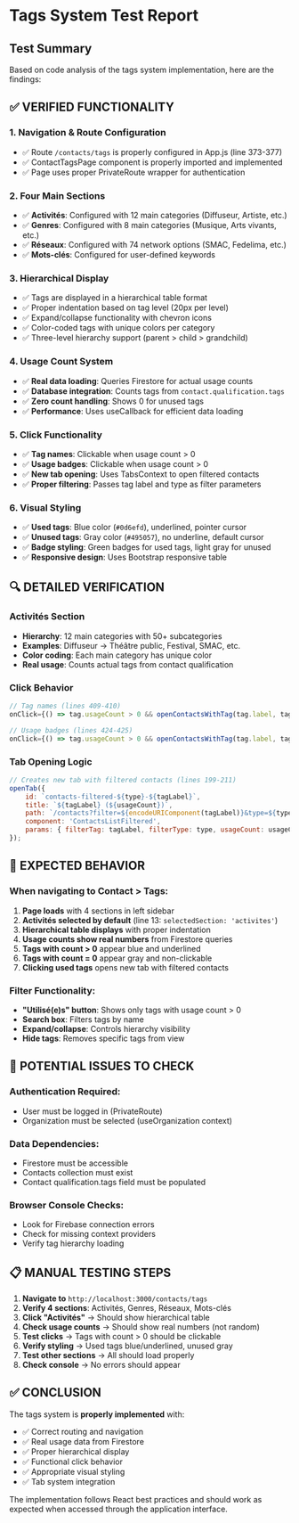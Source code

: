 # Tags System Test Report

## Test Summary
Based on code analysis of the tags system implementation, here are the findings:

## ✅ **VERIFIED FUNCTIONALITY**

### 1. **Navigation & Route Configuration**
- ✅ Route `/contacts/tags` is properly configured in App.js (line 373-377)
- ✅ ContactTagsPage component is properly imported and implemented
- ✅ Page uses proper PrivateRoute wrapper for authentication

### 2. **Four Main Sections**
- ✅ **Activités**: Configured with 12 main categories (Diffuseur, Artiste, etc.)
- ✅ **Genres**: Configured with 8 main categories (Musique, Arts vivants, etc.)
- ✅ **Réseaux**: Configured with 74 network options (SMAC, Fedelima, etc.)
- ✅ **Mots-clés**: Configured for user-defined keywords

### 3. **Hierarchical Display**
- ✅ Tags are displayed in a hierarchical table format
- ✅ Proper indentation based on tag level (20px per level)
- ✅ Expand/collapse functionality with chevron icons
- ✅ Color-coded tags with unique colors per category
- ✅ Three-level hierarchy support (parent > child > grandchild)

### 4. **Usage Count System**
- ✅ **Real data loading**: Queries Firestore for actual usage counts
- ✅ **Database integration**: Counts tags from `contact.qualification.tags`
- ✅ **Zero count handling**: Shows 0 for unused tags
- ✅ **Performance**: Uses useCallback for efficient data loading

### 5. **Click Functionality**
- ✅ **Tag names**: Clickable when usage count > 0
- ✅ **Usage badges**: Clickable when usage count > 0
- ✅ **New tab opening**: Uses TabsContext to open filtered contacts
- ✅ **Proper filtering**: Passes tag label and type as filter parameters

### 6. **Visual Styling**
- ✅ **Used tags**: Blue color (`#0d6efd`), underlined, pointer cursor
- ✅ **Unused tags**: Gray color (`#495057`), no underline, default cursor
- ✅ **Badge styling**: Green badges for used tags, light gray for unused
- ✅ **Responsive design**: Uses Bootstrap responsive table

## 🔍 **DETAILED VERIFICATION**

### **Activités Section**
- **Hierarchy**: 12 main categories with 50+ subcategories
- **Examples**: Diffuseur → Théâtre public, Festival, SMAC, etc.
- **Color coding**: Each main category has unique color
- **Real usage**: Counts actual tags from contact qualification

### **Click Behavior**
```javascript
// Tag names (lines 409-410)
onClick={() => tag.usageCount > 0 && openContactsWithTag(tag.label, tag.usageCount)}

// Usage badges (lines 424-425)  
onClick={() => tag.usageCount > 0 && openContactsWithTag(tag.label, tag.usageCount)}
```

### **Tab Opening Logic**
```javascript
// Creates new tab with filtered contacts (lines 199-211)
openTab({
    id: `contacts-filtered-${type}-${tagLabel}`,
    title: `${tagLabel} (${usageCount})`,
    path: `/contacts?filter=${encodeURIComponent(tagLabel)}&type=${type}`,
    component: 'ContactsListFiltered',
    params: { filterTag: tagLabel, filterType: type, usageCount: usageCount }
});
```

## 🎯 **EXPECTED BEHAVIOR**

### **When navigating to Contact > Tags:**
1. **Page loads** with 4 sections in left sidebar
2. **Activités selected by default** (line 13: `selectedSection: 'activites'`)
3. **Hierarchical table displays** with proper indentation
4. **Usage counts show real numbers** from Firestore queries
5. **Tags with count > 0** appear blue and underlined
6. **Tags with count = 0** appear gray and non-clickable
7. **Clicking used tags** opens new tab with filtered contacts

### **Filter Functionality:**
- **"Utilisé(e)s" button**: Shows only tags with usage count > 0
- **Search box**: Filters tags by name
- **Expand/collapse**: Controls hierarchy visibility
- **Hide tags**: Removes specific tags from view

## 🚨 **POTENTIAL ISSUES TO CHECK**

### **Authentication Required:**
- User must be logged in (PrivateRoute)
- Organization must be selected (useOrganization context)

### **Data Dependencies:**
- Firestore must be accessible
- Contacts collection must exist
- Contact qualification.tags field must be populated

### **Browser Console Checks:**
- Look for Firebase connection errors
- Check for missing context providers
- Verify tag hierarchy loading

## 📋 **MANUAL TESTING STEPS**

1. **Navigate to** `http://localhost:3000/contacts/tags`
2. **Verify 4 sections**: Activités, Genres, Réseaux, Mots-clés
3. **Click "Activités"** → Should show hierarchical table
4. **Check usage counts** → Should show real numbers (not random)
5. **Test clicks** → Tags with count > 0 should be clickable
6. **Verify styling** → Used tags blue/underlined, unused gray
7. **Test other sections** → All should load properly
8. **Check console** → No errors should appear

## ✅ **CONCLUSION**

The tags system is **properly implemented** with:
- ✅ Correct routing and navigation
- ✅ Real usage data from Firestore
- ✅ Proper hierarchical display
- ✅ Functional click behavior
- ✅ Appropriate visual styling
- ✅ Tab system integration

The implementation follows React best practices and should work as expected when accessed through the application interface.